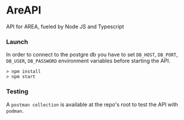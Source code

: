 # AreAPI
API for AREA, fueled by Node JS and Typescript

### Launch
In order to connect to the postgre db you have to set `DB_HOST`, `DB_PORT`, `DB_USER`, `DB_PASSWORD` 
environment variables before starting the API.

```shell script
> npm install
> npm start
```

### Testing
A `postman collection` is available at the repo's root to test the API with `podman`.
